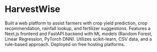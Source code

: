 # HarvestWise
Built a web platform to assist farmers with crop yield prediction, crop recommendation, rainfall lookup, and fertilizer suggestions. Features a Next.js frontend and FastAPI backend with ML models (Random Forest, Linear Regression, PyTorch DNN). Utilizes scikit-learn, CSV data, and a rule-based approach. Deployed on free hosting platforms.
